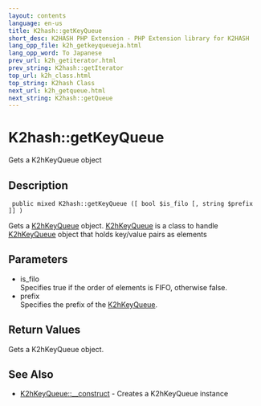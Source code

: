 ```yaml
---
layout: contents
language: en-us
title: K2hash::getKeyQueue
short_desc: K2HASH PHP Extension - PHP Extension library for K2HASH
lang_opp_file: k2h_getkeyqueueja.html
lang_opp_word: To Japanese
prev_url: k2h_getiterator.html
prev_string: K2hash::getIterator
top_url: k2h_class.html
top_string: K2hash Class
next_url: k2h_getqueue.html
next_string: K2hash::getQueue
---
```


# K2hash::getKeyQueue
Gets a K2hKeyQueue object

## Description
```
 public mixed K2hash::getKeyQueue ([ bool $is_filo [, string $prefix ]] )
```
Gets a [K2hKeyQueue](k2hkq_class.html) object. [K2hKeyQueue](k2hkq_class.html) is a class to handle [K2hKeyQueue](k2hkq_class.html) object that holds key/value pairs as elements

## Parameters
- is_filo  
Specifies true if the order of elements is FIFO, otherwise false.
- prefix  
Specifies the prefix of the [K2hKeyQueue](k2hkq_class.html).

## Return Values
Gets a K2hKeyQueue object. 

## See Also
- [K2hKeyQueue::__construct](k2hkq_constructja.html) - Creates a K2hKeyQueue instance

